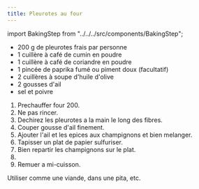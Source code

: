 ```yaml
---
title: Pleurotes au four
---
```


import BakingStep from "../../../src/components/BakingStep";

- 200 g de pleurotes frais par personne
- 1 cuillère à café de cumin en poudre
- 1 cuillère à café de coriandre en poudre
- 1 pincée de paprika fumé ou piment doux (facultatif)
- 2 cuillères à soupe d'huile d'olive
- 2 gousses d'ail
- sel et poivre

1. Prechauffer four 200.
1. Ne pas rincer.
1. Dechirez les pleurotes a la main le long des fibres.
1. Couper gousse d'ail finement.
1. Ajouter l'ail et les epices aux champignons et bien melanger.
1. Tapisser un plat de papier sulfuriser.
1. Bien repartir les champignons sur le plat.
1. <BakingStep temp="200" time="20-30" fan preheat />
1. Remuer a mi-cuisson.

Utiliser comme une viande, dans une pita, etc.
